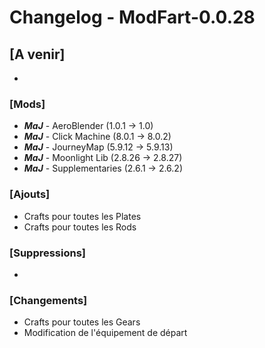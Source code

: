 # Changelog - ModFart-0.0.28

## [A venir]
- 

### [Mods]
- ***MaJ*** - AeroBlender (1.0.1 -> 1.0)
- ***MaJ*** - Click Machine (8.0.1 -> 8.0.2)
- ***MaJ*** - JourneyMap (5.9.12 -> 5.9.13)
- ***MaJ*** - Moonlight Lib (2.8.26 -> 2.8.27)
- ***MaJ*** - Supplementaries (2.6.1 -> 2.6.2)

### [Ajouts]
- Crafts pour toutes les Plates
- Crafts pour toutes les Rods

### [Suppressions]
- 

### [Changements]
- Crafts pour toutes les Gears
- Modification de l'équipement de départ